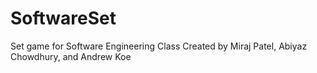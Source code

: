 # SoftwareSet
Set game for Software Engineering Class
Created by Miraj Patel, Abiyaz Chowdhury, and Andrew Koe
